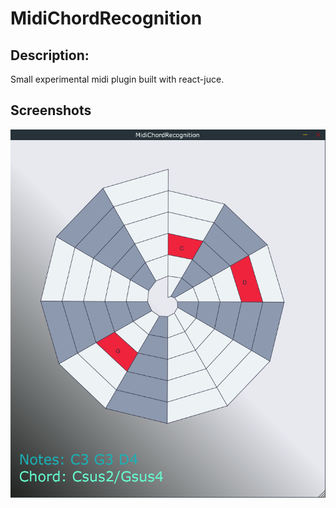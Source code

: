# MidiChordRecognition

## Description:

Small experimental midi plugin built with react-juce.

## Screenshots
<img src="./assets/screen.png" alt="Plugin screenshot" />